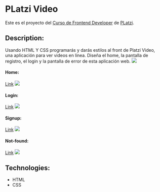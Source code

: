 # PLatzi Video
Este es el proyecto del [Curso de Frontend Developer](https://platzi.com/clases/frontend-developer/) de [PLatzi](https://platzi.com/).
## Description:
Usando HTML Y CSS programarás y darás estilos al front de Platzi Video, una aplicación para ver videos en línea. Diseña el home, la pantalla de registro, el login y la pantalla de error de esta aplicación web.
![](https://static.platzi.com/media/landing-projects/Proyecto-frontend-developer.gif)
#### Home:
[Link](https://salinatomas.github.io/layout-platzi-video/home.html)
![](https://i.imgur.com/kbyB2l5.png)
#### Login:
[Link](https://salinatomas.github.io/layout-platzi-video/login.html)
![](https://i.imgur.com/SazNzzU.png)
#### Signup:
[Link](https://salinatomas.github.io/layout-platzi-video/signup.html)
![](https://i.imgur.com/6V7tZL4.png)
#### Not-found:
[Link](https://salinatomas.github.io/layout-platzi-video/not-found.html)
![](https://i.imgur.com/0RIMJ3e.png)
## Technologies:
- HTML
- CSS